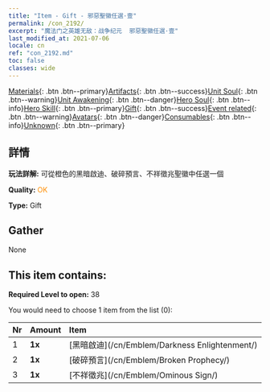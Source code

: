 ```yaml
---
title: "Item - Gift - 邪惡聖徽任選·壹"
permalink: /con_2192/
excerpt: "魔法门之英雄无敌：战争纪元  邪惡聖徽任選·壹"
last_modified_at: 2021-07-06
locale: cn
ref: "con_2192.md"
toc: false
classes: wide
---
```

 [Materials](/ItemsCN/){: .btn .btn--primary}[Artifacts](/ItemsCN/Artifacts/){: .btn .btn--success}[Unit Soul](/ItemsCN/UnitSoul/){: .btn .btn--warning}[Unit Awakening](/ItemsCN/UnitAwakening/){: .btn .btn--danger}[Hero Soul](/ItemsCN/HeroSoul/){: .btn .btn--info}[Hero Skill](/ItemsCN/HeroSkill/){: .btn .btn--primary}[Gift](/ItemsCN/Gift/){: .btn .btn--success}[Event related](/ItemsCN/Events/){: .btn .btn--warning}[Avatars](/ItemsCN/Avatars/){: .btn .btn--danger}[Consumables](/ItemsCN/Consumables/){: .btn .btn--info}[Unknown](/ItemsCN/Unknown/){: .btn .btn--primary}

## 詳情
 **玩法詳解:** 可從橙色的黑暗啟迪、破碎預言、不祥徵兆聖徽中任選一個

 **Quality:** <span style="color: #FF8C00">OK</span>

 **Type:** Gift

## Gather

  None

## This item contains:

 **Required Level to open:** 38

 You would need to choose 1 item from the list (0):

  | Nr | Amount |     Item    |
  |:---|:-------|:------------|
  | 1 |  **1x** | [黑暗啟迪](/cn/Emblem/Darkness Enlightenment/) |  | 
  | 2 |  **1x** | [破碎預言](/cn/Emblem/Broken Prophecy/) |  | 
  | 3 |  **1x** | [不祥徵兆](/cn/Emblem/Ominous Sign/) |  | 

